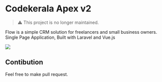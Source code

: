# Codekerala Apex v2

> :warning: This project is no longer maintained.

Flow is a simple CRM solution for freelancers and small business owners. Single Page Application, Built with Laravel and Vue.js


![](https://raw.githubusercontent.com/anishdcruz/ck-apex/main/assets/main.png)

## Contibution

Feel free to make pull request.